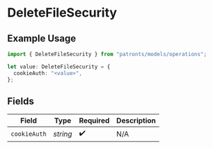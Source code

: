 # DeleteFileSecurity

## Example Usage

```typescript
import { DeleteFileSecurity } from "patronts/models/operations";

let value: DeleteFileSecurity = {
  cookieAuth: "<value>",
};
```

## Fields

| Field              | Type               | Required           | Description        |
| ------------------ | ------------------ | ------------------ | ------------------ |
| `cookieAuth`       | *string*           | :heavy_check_mark: | N/A                |